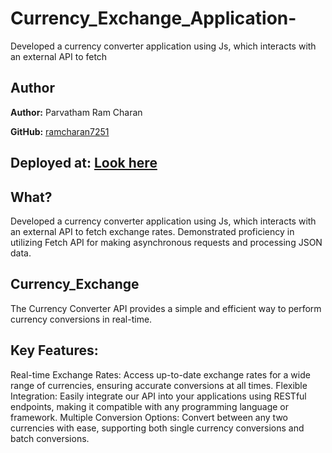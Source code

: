 # Currency_Exchange_Application-
Developed a currency converter application using Js, which interacts with an external API to fetch 

## Author
**Author:** Parvatham Ram Charan

**GitHub:** [ramcharan7251](https://github.com/ramcharan7251)
## Deployed at: [Look here](https://mycurrencyconverterapi.netlify.app/)

## What?
Developed a currency converter application using Js, which interacts with an external API to fetch exchange rates. 
Demonstrated proficiency in utilizing Fetch API for making asynchronous requests and processing JSON data.




## Currency_Exchange
The Currency Converter API provides a simple and efficient way to perform currency conversions in real-time.
## Key Features:

Real-time Exchange Rates: Access up-to-date exchange rates for a wide range of currencies, ensuring accurate conversions at all times.
Flexible Integration: Easily integrate our API into your applications using RESTful endpoints, making it compatible with any programming language or framework.
Multiple Conversion Options: Convert between any two currencies with ease, supporting both single currency conversions and batch conversions.



